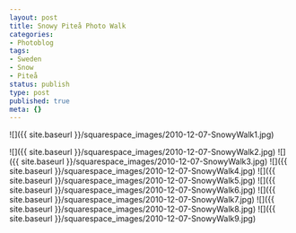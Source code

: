 ```yaml
---
layout: post
title: Snowy Piteå Photo Walk
categories:
- Photoblog
tags:
- Sweden
- Snow
- Piteå
status: publish
type: post
published: true
meta: {}
---
```


![]({{ site.baseurl }}/squarespace_images/2010-12-07-SnowyWalk1.jpg)

![]({{ site.baseurl }}/squarespace_images/2010-12-07-SnowyWalk2.jpg)
![]({{ site.baseurl }}/squarespace_images/2010-12-07-SnowyWalk3.jpg)
![]({{ site.baseurl }}/squarespace_images/2010-12-07-SnowyWalk4.jpg)
![]({{ site.baseurl }}/squarespace_images/2010-12-07-SnowyWalk5.jpg)
![]({{ site.baseurl }}/squarespace_images/2010-12-07-SnowyWalk6.jpg)
![]({{ site.baseurl }}/squarespace_images/2010-12-07-SnowyWalk7.jpg)
![]({{ site.baseurl }}/squarespace_images/2010-12-07-SnowyWalk8.jpg)
![]({{ site.baseurl }}/squarespace_images/2010-12-07-SnowyWalk9.jpg)
